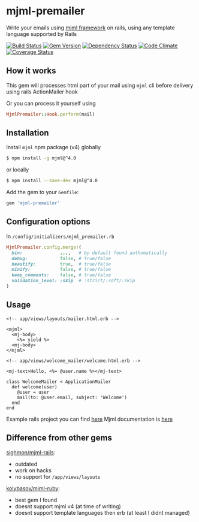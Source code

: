 # mjml-premailer

Write your emails using [mjml framework](https://mjml.io) on rails, using any template language supported by Rails

[![Build Status][build-image]][build-link]
[![Gem Version][gem-image]][gem-link]
[![Dependency Status][deps-image]][deps-link]
[![Code Climate][gpa-image]][gpa-link]
[![Coverage Status][cov-image]][cov-link]

## How it works
This gem will processes html part of your mail using `mjml` cli before delivery using rails ActionMailer hook

Or you can process it yourself using

```ruby
MjmlPremailer::Hook.perform(mail)
```

## Installation

Install `mjml` npm package (v4) globally

```sh
$ npm install -g mjml@^4.0
```

or locally

```sh
$ npm install --save-dev mjml@^4.0
```

Add the gem to your `Gemfile`:

```ruby
gem 'mjml-premailer'
```

## Configuration options

In `/config/initializers/mjml_premailer.rb`

```ruby
MjmlPremailer.config.merge!(
  bin:              ...,   # by default found authomatically
  debug:            false, # true/false
  beautify:         true,  # true/false
  minify:           false, # true/false
  keep_comments:    false, # true/false
  validation_level: :skip  # :strict/:soft/:skip
)
```

## Usage

```erb
<!-- app/views/layouts/mailer.html.erb -->

<mjml>
  <mj-body>
    <%= yield %>
  <mj-body>
</mjml>
```


```erb
<!-- app/views/welcome_mailer/welcome.html.erb -->

<mj-text>Hello, <%= @user.name %></mj-text>

```

```
class WelcomeMailer < ApplicationMailer
  def welcome(user)
    @user = user
    mail(to: @user.email, subject: 'Welcome')
  end
end
```

Example rails project you can find [here](example)
Mjml documentation is [here](https://mjml.io/documentation)


## Difference from other gems

[sighmon/mjml-rails](https://github.com/sighmon/mjml-rails):
- outdated
- work on hacks
- no support for `/app/views/layouts`

[kolybasov/mjml-ruby](https://github.com/kolybasov/mjml-ruby/):
- best gem I found
- doesnt support mjml v4 (at time of writing)
- doesnt support template languages then erb (at least I didnt managed)

[build-image]: https://travis-ci.org/srghma/mjml-premailer.svg
[build-link]:  https://travis-ci.org/srghma/mjml-premailer
[gem-image]:   https://badge.fury.io/rb/mjml-premailer.svg
[gem-link]:    https://rubygems.org/gems/mjml-premailer
[deps-image]:  https://gemnasium.com/srghma/mjml-premailer.svg
[deps-link]:   https://gemnasium.com/srghma/mjml-premailer
[gpa-image]:   https://codeclimate.com/github/srghma/mjml-premailer.svg
[gpa-link]:    https://codeclimate.com/github/srghma/mjml-premailer
[cov-image]:   https://coveralls.io/repos/srghma/mjml-premailer/badge.svg
[cov-link]:    https://coveralls.io/r/srghma/mjml-premailer
